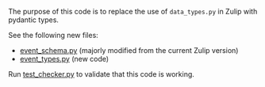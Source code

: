 The purpose of this code is to replace the use of `data_types.py` in Zulip
with pydantic types.

See the following new files:

* [event_schema.py](/zerver/lib/event_schema.py) (majorly modified from the current Zulip version)
* [event_types.py](/zerver/lib/event_types.py) (new code)

Run [test_checker.py](/test_checker.py)  to validate that this code is working.
